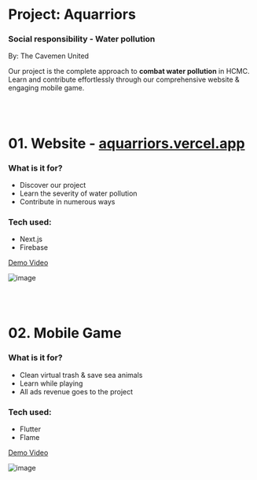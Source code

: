 # Project: Aquarriors
### Social responsibility - Water pollution

By: The Cavemen United

Our project is the complete approach to **combat water pollution** in HCMC.
Learn and contribute effortlessly through our comprehensive website & engaging mobile game.

<br></br>

# 01. Website - [aquarriors.vercel.app](aquarriors.vercel.app)

### What is it for?
- Discover our project
- Learn the severity of water pollution
- Contribute in numerous ways

### Tech used:
- Next.js
- Firebase

[Demo Video](https://youtu.be/_X8dFpJQaHc)

![image](https://github.com/lengvietcuong/aquarriors/assets/83921915/6e984bcf-9b94-4a7b-bb3e-16a73f11d85a)

<br></br>

# 02. Mobile Game

### What is it for?
- Clean virtual trash & save sea animals
- Learn while playing
- All ads revenue goes to the project

### Tech used:
- Flutter
- Flame

[Demo Video](https://www.youtube.com/watch?v=58o6-ZPYeJc)

![image](https://github.com/lengvietcuong/aquarriors/assets/83921915/2461ceb3-09ae-4738-9d61-2759288d1eb9)




